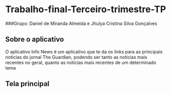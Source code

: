 # Trabalho-final-Terceiro-trimestre-TP
###Grupo: Daniel de Miranda Almeida e Jhulya Cristina Silva Gonçalves

## Sobre o aplicativo
O aplicativo Info News é um aplicativo que te da os links para as principais noticias do jornal The Guardian, podendo ser tanto as notícias mais recentes no geral, quanto as notícias mais recentes de um determinado tema

## Tela principal

